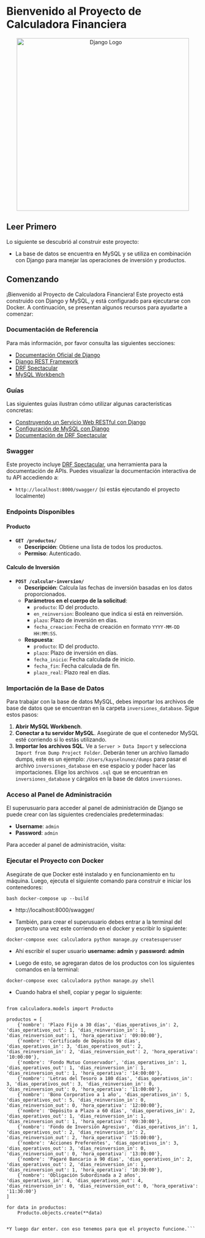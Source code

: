 # Bienvenido al Proyecto de Calculadora Financiera

<p align="center">
    <img alt="Django Logo" title="Django Logo" src="https://upload.wikimedia.org/wikipedia/commons/7/75/Django_logo.svg" width="450">
</p>

## Leer Primero

Lo siguiente se descubrió al construir este proyecto:

- La base de datos se encuentra en MySQL y se utiliza en combinación con Django para manejar las operaciones de inversión y productos.

## Comenzando

¡Bienvenido al Proyecto de Calculadora Financiera! Este proyecto está construido con Django y MySQL, y está configurado para ejecutarse con Docker. A continuación, se presentan algunos recursos para ayudarte a comenzar:

### Documentación de Referencia

Para más información, por favor consulta las siguientes secciones:

- [Documentación Oficial de Django](https://docs.djangoproject.com/en/5.1/)
- [Django REST Framework](https://www.django-rest-framework.org/)
- [DRF Spectacular](https://drf-spectacular.readthedocs.io/en/latest/)
- [MySQL Workbench](https://www.mysql.com/products/workbench/)

### Guías

Las siguientes guías ilustran cómo utilizar algunas características concretas:

- [Construyendo un Servicio Web RESTful con Django](https://www.django-rest-framework.org/tutorial/quickstart/)
- [Configuración de MySQL con Django](https://docs.djangoproject.com/en/5.1/ref/databases/#mysql)
- [Documentación de DRF Spectacular](https://drf-spectacular.readthedocs.io/en/latest/usage.html)

### Swagger

Este proyecto incluye [DRF Spectacular](https://drf-spectacular.readthedocs.io/en/latest/), una herramienta para la documentación de APIs. Puedes visualizar la documentación interactiva de tu API accediendo a:

- `http://localhost:8000/swagger/` (si estás ejecutando el proyecto localmente)

### Endpoints Disponibles

#### Producto

- **`GET /productos/`**
  - **Descripción**: Obtiene una lista de todos los productos.
  - **Permiso**: Autenticado.

#### Calculo de Inversión

- **`POST /calcular-inversion/`**
  - **Descripción**: Calcula las fechas de inversión basadas en los datos proporcionados.
  - **Parámetros en el cuerpo de la solicitud**:
    - `producto`: ID del producto.
    - `en_reinversion`: Booleano que indica si está en reinversión.
    - `plazo`: Plazo de inversión en días.
    - `fecha_creacion`: Fecha de creación en formato `YYYY-MM-DD HH:MM:SS`.
  - **Respuesta**:
    - `producto`: ID del producto.
    - `plazo`: Plazo de inversión en días.
    - `fecha_inicio`: Fecha calculada de inicio.
    - `fecha_fin`: Fecha calculada de fin.
    - `plazo_real`: Plazo real en días.

### Importación de la Base de Datos

Para trabajar con la base de datos MySQL, debes importar los archivos de base de datos que se encuentran en la carpeta `inversiones_database`. Sigue estos pasos:

1. **Abrir MySQL Workbench**.
2. **Conectar a tu servidor MySQL**. Asegúrate de que el contenedor MySQL esté corriendo si lo estás utilizando.
3. **Importar los archivos SQL**. Ve a `Server > Data Import` y selecciona `Import from Dump Project Folder`. Deberán tener un archivo llamado dumps, este es un ejemplo: `/Users/kayselnunez/dumps` para pasar el archivo `inversiones_database` en ese espacio y poder hacer las importaciones. Elige los archivos `.sql` que se encuentran en `inversiones_database` y cárgalos en la base de datos `inversiones`.

### Acceso al Panel de Administración

El superusuario para acceder al panel de administración de Django se puede crear con las siguientes credenciales predeterminadas:

- **Username**: `admin`
- **Password**: `admin`

Para acceder al panel de administración, visita:


### Ejecutar el Proyecto con Docker

Asegúrate de que Docker esté instalado y en funcionamiento en tu máquina. Luego, ejecuta el siguiente comando para construir e iniciar los contenedores:

```bash docker-compose up --build```

- http://localhost:8000/swagger/

- También, para crear el superusuario debes entrar a la terminal del proyecto una vez este corriendo en el docker y escribir lo siguiente:

```docker-compose exec calculadora python manage.py createsuperuser```
- Ahí escribir el super usuario **username: admin** y **password: admin**

- Luego de esto, se agregaran datos de los productos con los siguientes comandos en la terminal:

```docker-compose exec calculadora python manage.py shell```

- Cuando habra el shell, copiar y pegar lo siguiente:

```

from calculadora.models import Producto

productos = [
    {'nombre': 'Plazo Fijo a 30 días', 'dias_operativos_in': 2, 'dias_operativos_out': 1, 'dias_reinversion_in': 1, 'dias_reinversion_out': 1, 'hora_operativa': '09:00:00'},
    {'nombre': 'Certificado de Depósito 90 días', 'dias_operativos_in': 3, 'dias_operativos_out': 2, 'dias_reinversion_in': 2, 'dias_reinversion_out': 2, 'hora_operativa': '10:00:00'},
    {'nombre': 'Fondo Mutuo Conservador', 'dias_operativos_in': 1, 'dias_operativos_out': 1, 'dias_reinversion_in': 1, 'dias_reinversion_out': 1, 'hora_operativa': '14:00:00'},
    {'nombre': 'Letras del Tesoro a 180 días', 'dias_operativos_in': 3, 'dias_operativos_out': 3, 'dias_reinversion_in': 0, 'dias_reinversion_out': 0, 'hora_operativa': '11:00:00'},
    {'nombre': 'Bono Corporativo a 1 año', 'dias_operativos_in': 5, 'dias_operativos_out': 5, 'dias_reinversion_in': 0, 'dias_reinversion_out': 0, 'hora_operativa': '12:00:00'},
    {'nombre': 'Depósito a Plazo a 60 días', 'dias_operativos_in': 2, 'dias_operativos_out': 1, 'dias_reinversion_in': 1, 'dias_reinversion_out': 1, 'hora_operativa': '09:30:00'},
    {'nombre': 'Fondo de Inversión Agresivo', 'dias_operativos_in': 1, 'dias_operativos_out': 2, 'dias_reinversion_in': 2, 'dias_reinversion_out': 2, 'hora_operativa': '15:00:00'},
    {'nombre': 'Acciones Preferentes', 'dias_operativos_in': 3, 'dias_operativos_out': 3, 'dias_reinversion_in': 0, 'dias_reinversion_out': 0, 'hora_operativa': '13:00:00'},
    {'nombre': 'Pagaré Bancario a 90 días', 'dias_operativos_in': 2, 'dias_operativos_out': 2, 'dias_reinversion_in': 1, 'dias_reinversion_out': 1, 'hora_operativa': '10:30:00'},
    {'nombre': 'Obligación Subordinada a 2 años', 'dias_operativos_in': 4, 'dias_operativos_out': 4, 'dias_reinversion_in': 0, 'dias_reinversion_out': 0, 'hora_operativa': '11:30:00'}
]

for data in productos:
    Producto.objects.create(**data)


*Y luego dar enter. con eso tenemos para que el proyecto funcione.```

